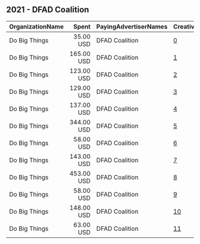 ## 2021 - DFAD Coalition 
|OrganizationName|Spent|PayingAdvertiserNames|CreativeUrls|Impressions|Genders|AgeBrackets|CountryCodes|BillingAddresses|CandidateBallotInformation|
|:---|---:|:---|:---|---:|:---|:---|:---|:---|:---|
|Do Big Things|35.00 USD|DFAD Coalition|[0](https://www.snap.com/political-ads/asset/b3709de93583b1ab2d8a5375aa22ade572c5269f73aaed97732552b4a88947f2?mediaType=jpg)|7,238||18+|united states|"PO Box 128,Mill Valley,94942,US"||
|Do Big Things|165.00 USD|DFAD Coalition|[1](https://www.snap.com/political-ads/asset/0b7a3cdf5db4389b354aac4e1637bb9ddd1ddc36e476aa307d3e33b1da075eec?mediaType=jpg)|36,348||18+|united states|"PO Box 128,Mill Valley,94942,US"||
|Do Big Things|123.00 USD|DFAD Coalition|[2](https://www.snap.com/political-ads/asset/093fd4de09ba9edcf5b28b2a0c4a6fc6a5aa30ebbf0f97fbfbad0eb4b27f3522?mediaType=jpg)|19,731||18+|united states|"PO Box 128,Mill Valley,94942,US"||
|Do Big Things|129.00 USD|DFAD Coalition|[3](https://www.snap.com/political-ads/asset/e4c81a2deab7b9f20505be14e8fb32e8aa7e0e411bd416b1e64d5acfec19183d?mediaType=jpg)|24,323||18+|united states|"PO Box 128,Mill Valley,94942,US"||
|Do Big Things|137.00 USD|DFAD Coalition|[4](https://www.snap.com/political-ads/asset/7f26f5db8ee98a3a1ffcbae857f75b90d89b9ca80e205ae80331e3090221d818?mediaType=jpg)|29,002||18+|united states|"PO Box 128,Mill Valley,94942,US"||
|Do Big Things|344.00 USD|DFAD Coalition|[5](https://www.snap.com/political-ads/asset/093fd4de09ba9edcf5b28b2a0c4a6fc6a5aa30ebbf0f97fbfbad0eb4b27f3522?mediaType=jpg)|76,893||18+|united states|"PO Box 128,Mill Valley,94942,US"||
|Do Big Things|58.00 USD|DFAD Coalition|[6](https://www.snap.com/political-ads/asset/dc0d74d036bb28b8dc71613efa5aa1ac202572d52775f05df947cb9d8341ea24?mediaType=jpg)|21,759||18+|united states|"PO Box 128,Mill Valley,94942,US"||
|Do Big Things|143.00 USD|DFAD Coalition|[7](https://www.snap.com/political-ads/asset/0b7a3cdf5db4389b354aac4e1637bb9ddd1ddc36e476aa307d3e33b1da075eec?mediaType=jpg)|37,683||18+|united states|"PO Box 128,Mill Valley,94942,US"||
|Do Big Things|453.00 USD|DFAD Coalition|[8](https://www.snap.com/political-ads/asset/dc0d74d036bb28b8dc71613efa5aa1ac202572d52775f05df947cb9d8341ea24?mediaType=jpg)|75,503||18+|united states|"PO Box 128,Mill Valley,94942,US"||
|Do Big Things|58.00 USD|DFAD Coalition|[9](https://www.snap.com/political-ads/asset/e4c81a2deab7b9f20505be14e8fb32e8aa7e0e411bd416b1e64d5acfec19183d?mediaType=jpg)|12,738||18+|united states|"PO Box 128,Mill Valley,94942,US"||
|Do Big Things|148.00 USD|DFAD Coalition|[10](https://www.snap.com/political-ads/asset/b3709de93583b1ab2d8a5375aa22ade572c5269f73aaed97732552b4a88947f2?mediaType=jpg)|33,240||18+|united states|"PO Box 128,Mill Valley,94942,US"||
|Do Big Things|63.00 USD|DFAD Coalition|[11](https://www.snap.com/political-ads/asset/7f26f5db8ee98a3a1ffcbae857f75b90d89b9ca80e205ae80331e3090221d818?mediaType=jpg)|11,361||18+|united states|"PO Box 128,Mill Valley,94942,US"||
